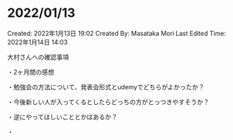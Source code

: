 # 2022/01/13

Created: 2022年1月13日 19:02
Created By: Masataka Mori
Last Edited Time: 2022年1月14日 14:03

大村さんへの確認事項

・2ヶ月間の感想

・勉強会の方法について、発表会形式とudemyでどちらがよかったか？

・今後新しい人が入ってくるとしたらどっちの方がとっつきやすそうか？

・逆にやってほしいこととかはあるか？

・